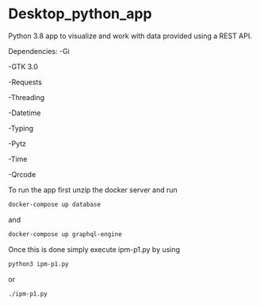 # Desktop_python_app
 Python 3.8 app to visualize and work with data provided using a REST API.
 
 Dependencies:
  -Gi
  
  -GTK 3.0
  
  -Requests
  
  -Threading
  
  -Datetime
  
  -Typing
  
  -Pytz
  
  -Time
  
  -Qrcode

To run the app first unzip the docker server and run 
```bash
docker-compose up database 
```
and 
```bash
docker-compose up graphql-engine
```
Once this is done simply execute ipm-p1.py by using 
```bash
python3 ipm-p1.py
```
or
```bash
./ipm-p1.py
```
